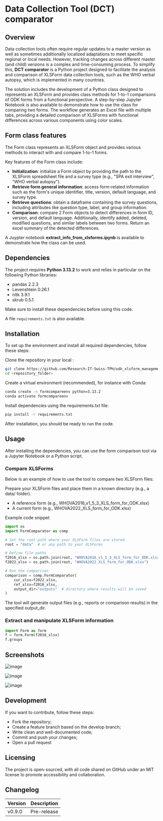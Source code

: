 # Data Collection Tool (DCT) comparator

## Overview

Data collection tools often require regular updates to a master version as well as sometimes additionally localized adaptations to meet specific regional or local needs. However, tracking changes across different master (and child) versions is a complex and time-consuming process. To simplify this, **DCT comparator** is a Python project designed to facilitate the analysis and comparison of XLSForm data collection tools, such as the WHO verbal autopsy, which is implemented in many countries.

The solution includes the development of a Python class designed to represents an XLSForm and provides class methods for 1-to-1 comparisons of ODK forms from a functional perspective. A step-by-step Jupyter Notebook is also available to demonstrate how to use the class for comparing two forms. The workflow generates an Excel file with multiple tabs, providing a detailed comparison of XLSForms with functional differences across various components using color scales. 

## Form class features

The Form class represents an XLSForm object and provides various methods to interact with and compare 1-to-1 forms. 

Key features of the Form class include:

* **Initialization**: initialize a Form object by providing the path to the XLSForm spreadsheet file and a survey type (e.g., "SPA exit interview", "WHO verbal autopsy").
* **Retrieve form general information**: access form-related information such as the form's unique identifier, title, version, default language, and survey type.
* **Retrieve questions**: obtain a dataframe containing the survey questions, including attributes like question type, label, and group information.
* **Comparison**: compare 2 Form objects to detect differences in form ID, version, and default language. Additionally, identify added, deleted, modified questions, and similar labels between two forms. Return an excel summary of the detected differences.

A Juypter notebook **extract_info_from_xlsforms.ipynb** is available to demonstrate how the class can be used.

## Dependencies

The project requires **Python 3.13.2** to work and relies in particular on the following Python libraries:

* pandas 2.2.3
* Levenshtein 0.26.1
* nltk 3.9.1
* skrub 0.5.1

Make sure to install these dependencies before using this code.

A file `requirements.txt` is also available.

## Installation

To set up the environment and install all required dependencies, follow these steps:

Clone the repository in your local :

```bash
git clone https://github.com/Research-IT-Swiss-TPH/odk_xlsform_management
cd <repository_folder>
```

Create a virtual environment (recommended), for instance with Conda:

```bash
conda create -n formcompareenv python=3.13.2
conda activate formcompareenv
```

Install dependencies using the requirements.txt file:

```bash
pip install -r requirements.txt
```

After installation, you should be ready to run the code.

## Usage

After installing the dependencies, you can use the form comparison tool via a Jupyter Notebook or a Python script. 

### Compare XLSForms

Below is an example of how to use the tool to compare two XLSForm files:

Prepare your XLSForm files and place them in a known directory (e.g., a data/ folder).

* A reference form (e.g., WHOVA2016_v1_5_3_XLS_form_for_ODK.xlsx)
* A current form (e.g., WHOVA2022_XLS_form_for_ODK.xlsx)

Example code snippet

```python
import os
import FormComparator as comp

# Set the root path where your XLSForm files are stored
root = "data"  # or any path to your XLSForms

# Define file paths
f2016_xlsx = os.path.join(root, "WHOVA2016_v1_5_3_XLS_form_for_ODK.xlsx")
f2022_xlsx = os.path.join(root, "WHOVA2022_XLS_form_for_ODK.xlsx")

# Run the comparison
comparison = comp.FormComparator(
    cur_xlsx=f2022_xlsx,
    ref_xlsx=f2016_xlsx,
    output_dir="outputs"  # directory where results will be saved
)
```
The tool will generate output files (e.g., reports or comparison results) in the specified output_dir.

### Extract and manipulate XLSForm information

```python
import Form as form
f = form.Form(f2016_xlsx)
f.groups
```

## Screenshots

![image](https://github.com/user-attachments/assets/6d76c627-229d-470a-a7d2-360a6c2f3365)

![image](https://github.com/user-attachments/assets/321798c5-53e6-461d-96e4-0cfea05d4a4f)

![image](https://github.com/user-attachments/assets/b87cb3e5-9544-4228-b1e0-f2ee5a8a2626)

## Development

If you want to contribute, follow these steps:

* Fork the repository;
* Create a feature branch based on the develop branch;
* Write clean and well-documented code;
* Commit and push your changes;
* Open a pull request

## Licensing

The project is open-sourced, with all code shared on GitHub under an MIT license to promote accessibility and collaboration.

## Changelog

Version | Description
------- | --------------------
v0.9.0  | Pre-release
